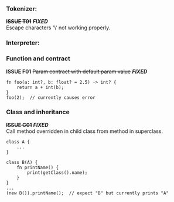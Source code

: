 ### Tokenizer:

~~**ISSUE T01**~~ **_FIXED_** \
Escape characters '\\' not working properly.

### Interpreter:

### Function and contract

**ISSUE F01**
~~Param contract with default param value~~ **_FIXED_**
```
fn foo(a: int?, b: float? = 2.5) -> int? {
    return a + int(b);
}
foo(2);  // currently causes error
```

### Class and inheritance

~~**ISSUE C01**~~ **_FIXED_** \
Call method overridden in child class from method in superclass.
```
class A {
    ...
}

class B(A) {
    fn printName() {
        print(getClass().name);
    }
}
...
(new B()).printName();  // expect "B" but currently prints "A"

```
